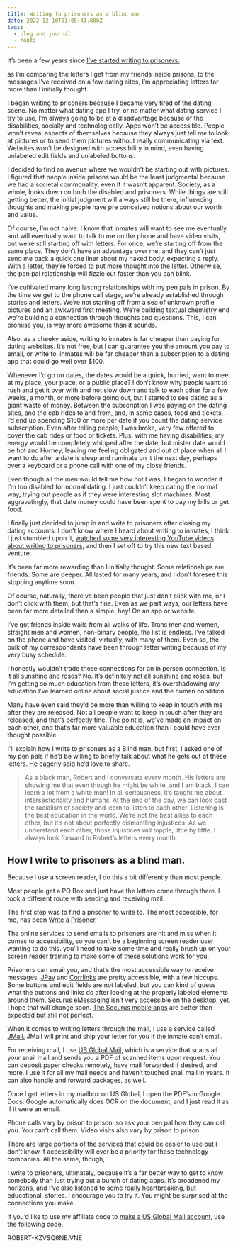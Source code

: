 ```yaml
---
title: Writing to prisoners as a blind man.
date: 2022-12-10T01:05:41.000Z
tags:
  - blog and journal
  - rants
---
```


It’s been a few years since [I’ve started writing to prisoners.](https://pennedpodcast.com/episodes/14robert)

as I’m comparing the letters I get from my friends inside prisons, to the messages I’ve received on a few dating sites, I’m appreciating letters far more than I initially thought.

I began writing to prisoners because I became very tired of the dating scene. No matter what dating app I try, or no matter what dating service I try to use, I’m always going to be at a disadvantage because of the disabilities, socially and technologically. Apps won’t be accessible. People won’t reveal aspects of themselves because they always just tell me to look at pictures or to send them pictures without really communicating via text. Websites won’t be designed with accessibility in mind, even having unlabeled edit fields and unlabeled buttons.

I decided to find an avenue where we wouldn’t be starting out with pictures. I figured that people inside prisons would be the least judgmental because we had a societal commonality, even if it wasn’t apparent. Society, as a whole, looks down on both the disabled and prisoners. While things are still getting better, the initial judgment will always still be there, influencing thoughts and making people have pre conceived notions about our worth and value.

Of course, I’m not naive. I know that inmates will want to see me eventually and will eventually want to talk to me on the phone and have video visits, but we’re still starting off with letters. For once, we’re starting off from the same place. They don’t have an advantage over me, and they can’t just send me back a quick one liner about my naked body, expecting a reply. With a letter, they’re forced to put more thought into the letter. Otherwise, the pen pal relationship will fizzle out faster than you can blink.

I’ve cultivated many long lasting relationships with my pen pals in prison. By the time we get to the phone call stage, we’re already established through stories and letters. We’re not starting off from a sea of unknown profile pictures and an awkward first meeting. We’re building textual chemistry end we’re building a connection through thoughts and questions. This, I can promise you, is way more awesome than it sounds.

Also, as a cheeky aside, writing to inmates is far cheaper than paying for dating websites. It’s not free, but I can guarantee you the amount you pay to email, or write to, inmates will be far cheaper than a subscription to a dating app that could go well over $100.

Whenever I’d go on dates, the dates would be a quick, hurried, want to meet at my place, your place, or a public place? I don’t know why people want to rush and get it over with and not slow down and talk to each other for a few weeks, a month, or more before going out, but I started to see dating as a giant waste of money. Between the subscription I was paying on the dating sites, and the cab rides to and from, and, in some cases, food and tickets, I’d end up spending $150 or more per date if you count the dating service subscription. Even after telling people, I was broke, very few offered to cover the cab rides or food or tickets. Plus, with me having disabilities, my energy would be completely whipped after the date, but mister date would be hot and Horney, leaving me feeling obligated and out of place when all I want to do after a date is sleep and ruminate on it the next day, perhaps over a keyboard or a phone call with one of my close friends.

Even though all the men would tell me how hot I was, I began to wonder if I’m too disabled for normal dating. I just couldn’t keep dating the normal way, trying out people as if they were interesting slot machines. Most aggravatingly, that date money could have been spent to pay my bills or get food.

I finally just decided to jump in and write to prisoners after closing my dating accounts. I don’t know where I heard about writing to inmates, I think I just stumbled upon it, [watched some very interesting YouTube videos about writing to prisoners,](https://youtube.com/playlist?list=PLeiw2rfhbuONxqJ6wSt8Q4a0Jq_L0ctQj) and then I set off to try this new text based venture.

It’s been far more rewarding than I initially thought. Some relationships are friends. Some are deeper. All lasted for many years, and I don’t foresee this stopping anytime soon.

Of course, naturally, there’ve been people that just don’t click with me, or I don’t click with them, but that’s fine. Even as we part ways, our letters have been far more detailed than a simple, hey! On an app or website.

I’ve got friends inside walls from all walks of life. Trans men and women, straight men and women, non-binary people, the list is endless. I’ve talked on the phone and have visited, virtually, with many of them. Even so, the bulk of my correspondents have been through letter writing because of my very busy schedule.

I honestly wouldn’t trade these connections for an in person connection. Is it all sunshine and roses? No. It’s definitely not all sunshine and roses, but I’m getting so much education from these letters, it’s overshadowing any education I’ve learned online about social justice and the human condition.

Many have even said they’d be more than willing to keep in touch with me after they are released. Not all people want to keep in touch after they are released, and that’s perfectly fine. The point is, we’ve made an impact on each other, and that’s far more valuable education than I could have ever thought possible.

I’ll explain how I write to prisoners as a Blind man, but first, I asked one of my pen pals if he’d be willing to briefly talk about what he gets out of these letters. He eagerly said he’d love to share.

> As a black man, Robert and I conversate every month. His letters are showing me that even though he might be white, and I am black, I can learn a lot from a white man! In all seriousness, it’s taught me about intersectionality and humans. At the end of the day, we can look past the racialism of society and learn to listen to each other. Listening is the best education in the world. We’re not the best allies to each other, but it’s not about perfectly dismantling injustices. As we understand each other, those injustices will topple, little by little. I always look forward to Robert’s letters every month.

## How I write to prisoners as a blind man.

Because I use a screen reader, I do this a bit differently than most people.

Most people get a PO Box and just have the letters come through there. I took a different route with sending and receiving mail.

The first step was to find a prisoner to write to. The most accessible, for me, has been [Write a Prisoner.](https://writeaprisoner.com/)

The online services to send emails to prisoners are hit and miss when it comes to accessibility, so you can’t be a beginning screen reader user wanting to do this. you’ll need to take some time and really brush up on your screen reader training to make some of these solutions work for you.

Prisoners can email you, and that’s the most accessible way to receive messages. [JPay](https://www.jpay.com/) and [Corrlinks](https://www.corrlinks.com/Default.aspx) are pretty accessible, with a few hiccups. Some buttons and edit fields are not labeled, but you can kind of guess what the buttons and links do after looking at the properly labeled elements around them. [Securus eMessaging](https://securustech.net/) isn’t very accessible on the desktop, yet. I hope that will change soon. [The Securus mobile apps](https://securustech.net/) are better than expected but still not perfect.

When it comes to writing letters through the mail, I use a service called [JMail.](https://jmail.cc/) JMail will print and ship your letter for you if the inmate can’t email.

For receiving mail, I use [US Global Mail,](https://www.usglobalmail.com/) which is a service that scans all your snail mail and sends you a PDF of scanned items upon request. You can deposit paper checks remotely, have mail forwarded if desired, and more. I use it for all my mail needs and haven’t touched snail mail in years. It can also handle and forward packages, as well.

Once I get letters in my mailbox on US Global, I open the PDF’s in Google Docs. Google automatically does OCR on the document, and I just read it as if it were an email.

Phone calls vary by prison to prison, so ask your pen pal how they can call you. You can’t call them. Video visits also vary by prison to prison.

There are large portions of the services that could be easier to use but I don’t know if accessibility will ever be a priority for these technology companies. All the same, though,

I write to prisoners, ultimately, because it’s a far better way to get to know somebody than just trying out a bunch of dating apps. It’s broadened my horizons, and I’ve also listened to some really heartbreaking, but educational, stories. I encourage you to try it. You might be surprised at the connections you make.

If you’d like to use my affiliate code to [make a US Global Mail account,](https://inbox.usglobalmail.com/signup) use the following code.

ROBERT-KZVSQ6NE.VNE
